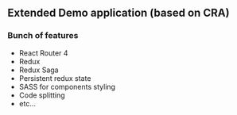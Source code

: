 ## Extended Demo application (based on CRA)

### Bunch of features
- React Router 4 
- Redux 
- Redux Saga 
- Persistent redux state 
- SASS for components styling 
- Code splitting 
- etc...